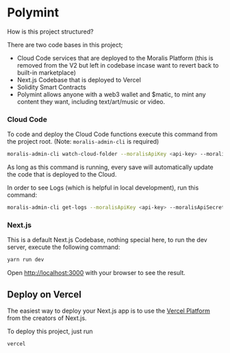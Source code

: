 # Polymint 

How is this project structured?

There are two code bases in this project;

-   Cloud Code services that are deployed to the Moralis Platform (this is removed from the V2 but left in codebase incase want to revert back to built-in marketplace)
-   Next.js Codebase that is deployed to Vercel
-   Solidity Smart Contracts
-   Polymint allows anyone with a web3 wallet and $matic, to mint any content they want, including text/art/music or video.

### Cloud Code

To code and deploy the Cloud Code functions execute this command from the project root. (Note: `moralis-admin-cli` is required)

```bash
moralis-admin-cli watch-cloud-folder --moralisApiKey <api-key> --moralisApiSecret <secret> --moralisSubdomain <subdomain>.usemoralis.com --autoSave 1 --moralisCloudfolder ./cloudCode
```

As long as this command is running, every save will automatically update the code that is deployed to the Cloud.

In order to see Logs (which is helpful in local development), run this command:

```bash
moralis-admin-cli get-logs --moralisApiKey <api-key> --moralisApiSecret <secret>
```

### Next.js

This is a default Next.js Codebase, nothing special here, to run the dev server, execute the following command:

```bash
yarn run dev
```

Open [http://localhost:3000](http://localhost:3000) with your browser to see the result.

## Deploy on Vercel

The easiest way to deploy your Next.js app is to use the [Vercel Platform](https://vercel.com/new?utm_medium=default-template&filter=next.js&utm_source=create-next-app&utm_campaign=create-next-app-readme) from the creators of Next.js.

To deploy this project, just run

```bash
vercel
```
